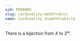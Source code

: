 ```yaml
---
uid: P000065
slug: cardinality-mathfrak(c)
name: Cardinality $\mathfrak(c)$
---
```

There is a bijection from $X$ to $2^\omega$.

